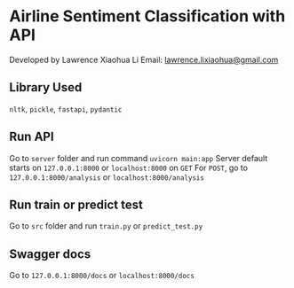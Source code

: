 # Airline Sentiment Classification with API

Developed by Lawrence Xiaohua Li
Email: lawrence.lixiaohua@gmail.com

## Library Used

`nltk`, `pickle`, `fastapi`, `pydantic`

## Run API

Go to `server` folder and run command `uvicorn main:app`
Server default starts on `127.0.0.1:8000` or `localhost:8000` on `GET`
For `POST`, go to `127.0.0.1:8000/analysis` or `localhost:8000/analysis`

## Run train or predict test

Go to `src` folder and run `train.py` or `predict_test.py`

## Swagger docs

Go to `127.0.0.1:8000/docs` or `localhost:8000/docs`
